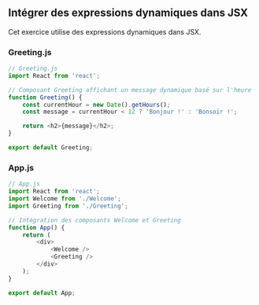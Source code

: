 ## Intégrer des expressions dynamiques dans JSX

Cet exercice utilise des expressions dynamiques dans JSX.

### Greeting.js
```javascript
// Greeting.js
import React from 'react';

// Composant Greeting affichant un message dynamique basé sur l'heure
function Greeting() {
    const currentHour = new Date().getHours();
    const message = currentHour < 12 ? 'Bonjour !' : 'Bonsoir !';

    return <h2>{message}</h2>;
}

export default Greeting;
```

### App.js
```javascript
// App.js
import React from 'react';
import Welcome from './Welcome';
import Greeting from './Greeting';

// Intégration des composants Welcome et Greeting
function App() {
    return (
        <div>
            <Welcome />
            <Greeting />
        </div>
    );
}

export default App;
```